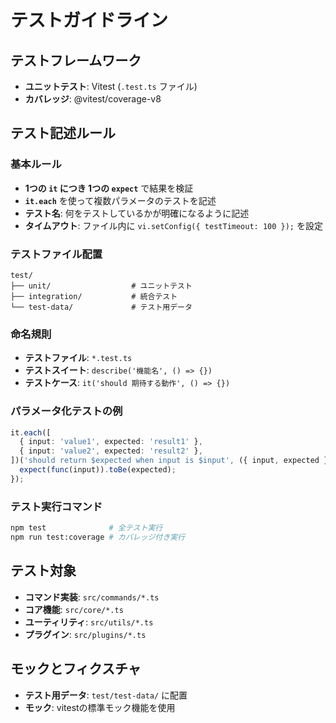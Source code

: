 # テストガイドライン

## テストフレームワーク

- **ユニットテスト**: Vitest (`.test.ts` ファイル)
- **カバレッジ**: @vitest/coverage-v8

## テスト記述ルール

### 基本ルール

- **1つの `it` につき 1つの `expect`** で結果を検証
- **`it.each`** を使って複数パラメータのテストを記述
- **テスト名**: 何をテストしているかが明確になるように記述
- **タイムアウト**: ファイル内に `vi.setConfig({ testTimeout: 100 });` を設定

### テストファイル配置

```
test/
├── unit/                  # ユニットテスト
├── integration/           # 統合テスト
└── test-data/             # テスト用データ
```

### 命名規則

- **テストファイル**: `*.test.ts`
- **テストスイート**: `describe('機能名', () => {})`
- **テストケース**: `it('should 期待する動作', () => {})`

### パラメータ化テストの例

```typescript
it.each([
  { input: 'value1', expected: 'result1' },
  { input: 'value2', expected: 'result2' },
])('should return $expected when input is $input', ({ input, expected }) => {
  expect(func(input)).toBe(expected);
});
```

### テスト実行コマンド

```bash
npm test              # 全テスト実行
npm run test:coverage # カバレッジ付き実行
```

## テスト対象

- **コマンド実装**: `src/commands/*.ts`
- **コア機能**: `src/core/*.ts`
- **ユーティリティ**: `src/utils/*.ts`
- **プラグイン**: `src/plugins/*.ts`

## モックとフィクスチャ

- **テスト用データ**: `test/test-data/` に配置
- **モック**: vitestの標準モック機能を使用
